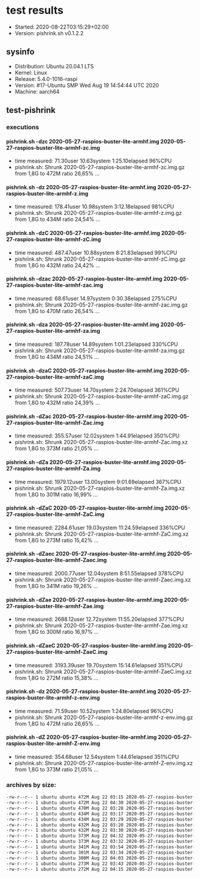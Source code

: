 # test results

- Started: 2020-08-22T03:15:29+02:00
- Version: pishrink.sh v0.1.2.2

## sysinfo

- Distribution: Ubuntu 20.04.1 LTS
- Kernel: Linux
- Release: 5.4.0-1016-raspi
- Version: #17-Ubuntu SMP Wed Aug 19 14:54:44 UTC 2020
- Machine: aarch64

## test-pishrink

### executions

#### pishrink.sh -dzc 2020-05-27-raspios-buster-lite-armhf.img 2020-05-27-raspios-buster-lite-armhf-zc.img

- time measured: 71.30user 10.63system 1:25.10elapsed 96%CPU
- pishrink.sh: Shrunk 2020-05-27-raspios-buster-lite-armhf-zc.img.gz from 1,8G to 472M ratio 26,65% ...

#### pishrink.sh -dz 2020-05-27-raspios-buster-lite-armhf.img 2020-05-27-raspios-buster-lite-armhf-z.img

- time measured: 178.41user 10.98system 3:12.18elapsed 98%CPU
- pishrink.sh: Shrunk 2020-05-27-raspios-buster-lite-armhf-z.img.gz from 1,8G to 434M ratio 24,54% ...

#### pishrink.sh -dzC 2020-05-27-raspios-buster-lite-armhf.img 2020-05-27-raspios-buster-lite-armhf-zC.img

- time measured: 487.47user 10.88system 8:21.83elapsed 99%CPU
- pishrink.sh: Shrunk 2020-05-27-raspios-buster-lite-armhf-zC.img.gz from 1,8G to 432M ratio 24,42% ...

#### pishrink.sh -dzac 2020-05-27-raspios-buster-lite-armhf.img 2020-05-27-raspios-buster-lite-armhf-zac.img

- time measured: 68.61user 14.97system 0:30.38elapsed 275%CPU
- pishrink.sh: Shrunk 2020-05-27-raspios-buster-lite-armhf-zac.img.gz from 1,8G to 470M ratio 26,54% ...

#### pishrink.sh -dza 2020-05-27-raspios-buster-lite-armhf.img 2020-05-27-raspios-buster-lite-armhf-za.img

- time measured: 187.78user 14.89system 1:01.23elapsed 330%CPU
- pishrink.sh: Shrunk 2020-05-27-raspios-buster-lite-armhf-za.img.gz from 1,8G to 434M ratio 24,51% ...

#### pishrink.sh -dzaC 2020-05-27-raspios-buster-lite-armhf.img 2020-05-27-raspios-buster-lite-armhf-zaC.img

- time measured: 507.73user 14.70system 2:24.70elapsed 361%CPU
- pishrink.sh: Shrunk 2020-05-27-raspios-buster-lite-armhf-zaC.img.gz from 1,8G to 432M ratio 24,39% ...

#### pishrink.sh -dZac 2020-05-27-raspios-buster-lite-armhf.img 2020-05-27-raspios-buster-lite-armhf-Zac.img

- time measured: 355.57user 12.02system 1:44.91elapsed 350%CPU
- pishrink.sh: Shrunk 2020-05-27-raspios-buster-lite-armhf-Zac.img.xz from 1,8G to 373M ratio 21,05% ...

#### pishrink.sh -dZa 2020-05-27-raspios-buster-lite-armhf.img 2020-05-27-raspios-buster-lite-armhf-Za.img

- time measured: 1979.12user 13.00system 9:01.69elapsed 367%CPU
- pishrink.sh: Shrunk 2020-05-27-raspios-buster-lite-armhf-Za.img.xz from 1,8G to 301M ratio 16,99% ...

#### pishrink.sh -dZaC 2020-05-27-raspios-buster-lite-armhf.img 2020-05-27-raspios-buster-lite-armhf-ZaC.img

- time measured: 2284.61user 19.03system 11:24.59elapsed 336%CPU
- pishrink.sh: Shrunk 2020-05-27-raspios-buster-lite-armhf-ZaC.img.xz from 1,8G to 273M ratio 15,42% ...

#### pishrink.sh -dZaec 2020-05-27-raspios-buster-lite-armhf.img 2020-05-27-raspios-buster-lite-armhf-Zaec.img

- time measured: 2000.77user 12.04system 8:51.55elapsed 378%CPU
- pishrink.sh: Shrunk 2020-05-27-raspios-buster-lite-armhf-Zaec.img.xz from 1,8G to 341M ratio 19,26% ...

#### pishrink.sh -dZae 2020-05-27-raspios-buster-lite-armhf.img 2020-05-27-raspios-buster-lite-armhf-Zae.img

- time measured: 2688.12user 12.72system 11:55.20elapsed 377%CPU
- pishrink.sh: Shrunk 2020-05-27-raspios-buster-lite-armhf-Zae.img.xz from 1,8G to 300M ratio 16,97% ...

#### pishrink.sh -dZaeC 2020-05-27-raspios-buster-lite-armhf.img 2020-05-27-raspios-buster-lite-armhf-ZaeC.img

- time measured: 3193.39user 19.70system 15:14.61elapsed 351%CPU
- pishrink.sh: Shrunk 2020-05-27-raspios-buster-lite-armhf-ZaeC.img.xz from 1,8G to 272M ratio 15,38% ...

#### pishrink.sh -dz 2020-05-27-raspios-buster-lite-armhf.img 2020-05-27-raspios-buster-lite-armhf-z-env.img

- time measured: 71.59user 10.52system 1:24.80elapsed 96%CPU
- pishrink.sh: Shrunk 2020-05-27-raspios-buster-lite-armhf-z-env.img.gz from 1,8G to 472M ratio 26,65% ...

#### pishrink.sh -dZ 2020-05-27-raspios-buster-lite-armhf.img 2020-05-27-raspios-buster-lite-armhf-Z-env.img

- time measured: 354.68user 12.54system 1:44.61elapsed 351%CPU
- pishrink.sh: Shrunk 2020-05-27-raspios-buster-lite-armhf-Z-env.img.xz from 1,8G to 373M ratio 21,05% ...

### archives by size:

```bash
-rw-r--r-- 1 ubuntu ubuntu 472M Aug 22 03:15 2020-05-27-raspios-buster-lite-armhf-zc.img.gz
-rw-r--r-- 1 ubuntu ubuntu 472M Aug 22 04:30 2020-05-27-raspios-buster-lite-armhf-z-env.img.gz
-rw-r--r-- 1 ubuntu ubuntu 470M Aug 22 03:28 2020-05-27-raspios-buster-lite-armhf-zac.img.gz
-rw-r--r-- 1 ubuntu ubuntu 434M Aug 22 03:17 2020-05-27-raspios-buster-lite-armhf-z.img.gz
-rw-r--r-- 1 ubuntu ubuntu 434M Aug 22 03:29 2020-05-27-raspios-buster-lite-armhf-za.img.gz
-rw-r--r-- 1 ubuntu ubuntu 432M Aug 22 03:20 2020-05-27-raspios-buster-lite-armhf-zC.img.gz
-rw-r--r-- 1 ubuntu ubuntu 432M Aug 22 03:30 2020-05-27-raspios-buster-lite-armhf-zaC.img.gz
-rw-r--r-- 1 ubuntu ubuntu 373M Aug 22 04:32 2020-05-27-raspios-buster-lite-armhf-Z-env.img.xz
-rw-r--r-- 1 ubuntu ubuntu 373M Aug 22 03:32 2020-05-27-raspios-buster-lite-armhf-Zac.img.xz
-rw-r--r-- 1 ubuntu ubuntu 341M Aug 22 03:54 2020-05-27-raspios-buster-lite-armhf-Zaec.img.xz
-rw-r--r-- 1 ubuntu ubuntu 301M Aug 22 03:34 2020-05-27-raspios-buster-lite-armhf-Za.img.xz
-rw-r--r-- 1 ubuntu ubuntu 300M Aug 22 04:03 2020-05-27-raspios-buster-lite-armhf-Zae.img.xz
-rw-r--r-- 1 ubuntu ubuntu 273M Aug 22 03:43 2020-05-27-raspios-buster-lite-armhf-ZaC.img.xz
-rw-r--r-- 1 ubuntu ubuntu 272M Aug 22 04:15 2020-05-27-raspios-buster-lite-armhf-ZaeC.img.xz
```
